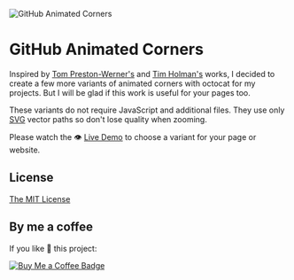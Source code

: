 ![GitHub Animated Corners](https://eugena.github.io/github-animated-corners/img/github-animated-corners-animated.gif)

GitHub Animated Corners
=======================

Inspired by [Tom Preston-Werner's](https://github.com/blog/273-github-ribbons) and [Tim Holman's](https://tholman.com/github-corners/) works, I decided to create a few more variants of animated corners with octocat for my projects. But I will be glad if this work is useful for your pages too.

These variants do not require JavaScript and additional files. They use only [SVG](https://github.com/eugena/github-animated-corners/tree/main/svg) vector paths so don't lose quality when zooming.

Please watch the :eye: [Live Demo](https://eugena.github.io/github-animated-corners) to choose a variant for your page or website.

License
--------
[The MIT License](LICENSE)

By me a coffee
--------------
If you like 🧡 this project: 

[![Buy Me a Coffee Badge](https://img.shields.io/badge/-Buy%20me%20a%20coffee-ff813f?style=flat-square&labelColor=ff813f&logo=ko-fi&logoColor=white&link=https://www.buymeacoffee.com/eugena)](https://www.buymeacoffee.com/eugena)


